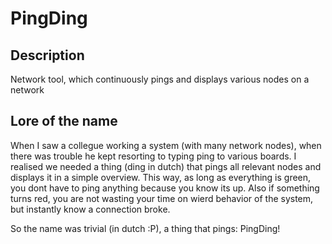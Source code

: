 # PingDing

## Description
Network tool, which continuously pings and displays various nodes on a network

## Lore of the name
When I saw a collegue working a system (with many network nodes), when there was trouble he kept resorting to typing ping to various boards. I realised we needed a thing (ding in dutch) that pings all relevant nodes and displays it in a simple overview. This way, as long as everything is green, you dont have to ping anything because you know its up. Also if something turns red, you are not wasting your time on wierd behavior of the system, but instantly know a connection broke.

So the name was trivial (in dutch :P), a thing that pings: PingDing!
